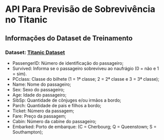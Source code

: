 # API Para Previsão de Sobrevivência no Titanic

## Informações do Dataset de Treinamento

### Dataset: [Titanic Dataset](https://www.kaggle.com/c/titanic/data)

- PassengerID: Número de identificação do passageiro;
- Survived: Informa se o passageiro sobreviveu ao naufrágio (0 = não e 1 = sim).
- PCclass: Classe do bilhete (1 = 1ª classe; 2 = 2ª classe e 3 = 3ª classe);
- Name: Nome do passageiro;
- Sex: Sexo do passageiro;
- Age: Idade do passageiro;
- SibSp: Quantidade de cônjuges e/ou irmãos a bordo;
- Parch: Quantidade de pais e filhos a bordo;
- Ticket: Número da passagem;
- Fare: Preço da passagem;
- Cabin: Número da cabine do passageiro;
- Embarked: Porto de embarque: (C = Cherbourg; Q = Queenstown; S = Southampton);
